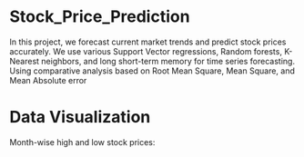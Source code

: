 # Stock_Price_Prediction

In this project, we forecast current market trends and predict stock prices accurately. We use various Support Vector regressions, Random forests, K-Nearest neighbors, and long short-term memory for time series forecasting. Using comparative analysis based on Root Mean Square, Mean Square, and Mean Absolute error

# Data Visualization

Month-wise high and low stock prices:



